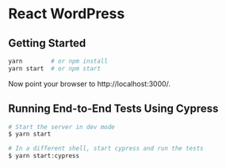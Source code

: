 # React WordPress

## Getting Started

```bash
yarn        # or npm install
yarn start  # or npm start
```

Now point your browser to http://localhost:3000/.

## Running End-to-End Tests Using Cypress

```bash
# Start the server in dev mode
$ yarn start

# In a different shell, start cypress and run the tests
$ yarn start:cypress
```
